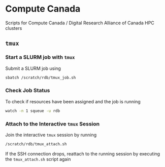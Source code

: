 # Compute Canada

Scripts for Compute Canada / Digital Research Alliance of Canada HPC clusters

## `tmux`

### Start a SLURM job with `tmux`
Submit a SLURM job using
```bash
sbatch /scratch/rdb/tmux_job.sh
```

### Check Job Status
To check if resources have been assigned and the job is running
```bash
watch -n 1 squeue -u rdb
```

### Attach to the Interactive `tmux` Session
Join the interactive `tmux` session by running
```bash
/scratch/rdb/tmux_attach.sh
```
If the SSH connection drops, reattach to the running session by executing the `tmux_attach.sh` script again
